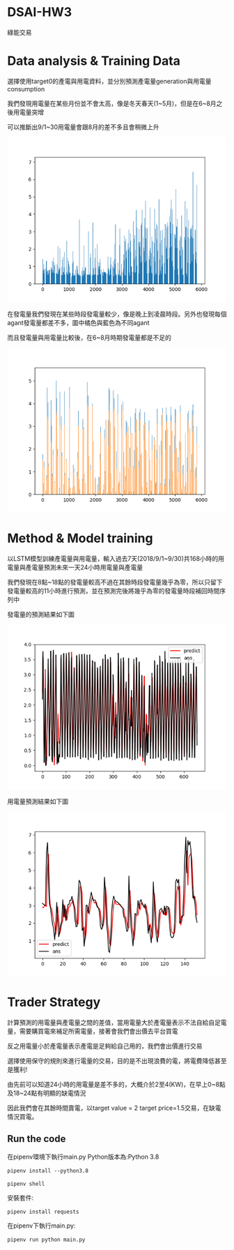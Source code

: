# DSAI-HW3
綠能交易

# Data analysis & Training Data
選擇使用target0的產電與用電資料，並分別預測產電量generation與用電量consumption

我們發現用電量在某些月份並不會太高，像是冬天春天(1~5月)，但是在6~8月之後用電量突增

可以推斷出9/1~30用電量會跟8月的差不多且會稍微上升

![4line](https://github.com/linzh0205/DSAI-HW3/blob/main/fig/fig_out0.png)

在發電量我們發現在某些時段發電量較少，像是晚上到凌晨時段。另外也發現每個agant發電量都差不多，圖中橘色與藍色為不同agant

而且發電量與用電量比較後，在6~8月時期發電量都是不足的

![4line](https://github.com/linzh0205/DSAI-HW3/blob/main/fig/fig1.png)


# Method & Model training
以LSTM模型訓練產電量與用電量，輸入過去7天(2018/9/1~9/30)共168小時的用電量與產電量預測未來一天24小時用電量與產電量

我們發現在8點~18點的發電量較高不過在其餘時段發電量幾乎為零，所以只留下發電量較高的11小時進行預測，並在預測完後將幾乎為零的發電量時段補回時間序列中

發電量的預測結果如下圖

![4line](https://github.com/linzh0205/DSAI-HW3/blob/main/fig/Figure_1.png)

用電量預測結果如下圖

![4line](https://github.com/linzh0205/DSAI-HW3/blob/main/fig/consumption_result_2.png)

# Trader Strategy
計算預測的用電量與產電量之間的差值，當用電量大於產電量表示不法自給自足電量，需要購買電來補足所需電量，接著會我們會出價去平台買電

反之用電量小於產電量表示產電是足夠給自己用的，我們會出價進行交易

選擇使用保守的規則來進行電量的交易，目的是不出現浪費的電，將電費降低甚至是獲利!

由先前可以知道24小時的用電量是差不多的，大概介於2至4(KW)，在早上0~8點及18~24點有明顯的缺電情況

因此我們會在其餘時間賣電，以target value = 2 target price=1.5交易，在缺電情況買電。


## Run the code
在pipenv環境下執行main.py
Python版本為:Python 3.8
```
pipenv install --python3.8
```
```
pipenv shell
```
安裝套件:
```
pipenv install requests
```

在pipenv下執行main.py:
```
pipenv run python main.py
```
